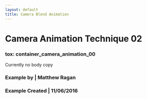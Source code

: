 ```yaml
---
layout: default
title: Camera Blend Animation
---
```


# Camera Animation Technique 02
### tox: container_camera_animation_00

Currently no body copy

### Example by | Matthew Ragan
### Example Created | 11/06/2016